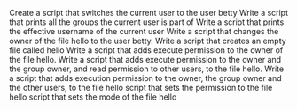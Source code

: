 Create a script that switches the current user to the user betty
Write a script that prints all the groups the current user is part of
Write a script that prints the effective username of the current user
Write a script that changes the owner of the file hello to the user betty.
Write a script that creates an empty file called hello
Write a script that adds execute permission to the owner of the file hello.
Write a script that adds execute permission to the owner and the group owner, and read permission to other users, to the file hello.
Write a script that adds execution permission to the owner, the group owner and the other users, to the file hello
script that sets the permission to the file hello
script that sets the mode of the file hello 
